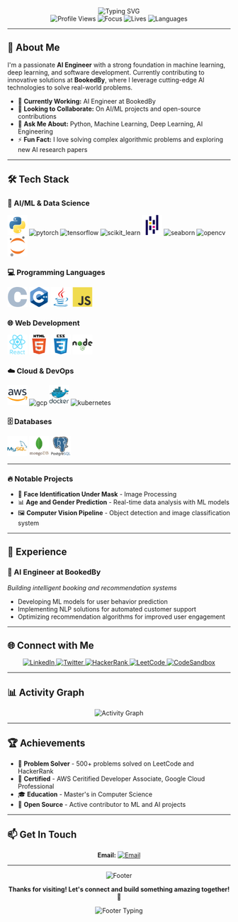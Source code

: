 <div align="center">
  <img src="https://readme-typing-svg.herokuapp.com?font=Fira+Code&size=32&pause=1000&color=00D4FF&center=true&vCenter=true&width=600&lines=Hi+%F0%9F%91%8B%2C+I'm+SAI+TEJA+CHALLA;AI+Engineer+%7C+ML+Developer;Building+Intelligent+Solutions" alt="Typing SVG" />
</div>

<div align="center">
  <img src="https://komarev.com/ghpvc/?username=saitejachalla&color=00d4ff&style=flat-square&label=Profile+Views" alt="Profile Views" />
  <img src="https://img.shields.io/badge/Focus-AI%20%26%20Machine%20Learning-00d4ff?style=flat-square" alt="Focus" />
  <img src="https://img.shields.io/badge/Lives-India-00d4ff?style=flat-square" alt="Lives" />
  <img src="https://img.shields.io/badge/Languages-English%20%26%20Telugu-00d4ff?style=flat-square" alt="Languages" />
</div>

---

## 🚀 About Me

I'm a passionate **AI Engineer** with a strong foundation in machine learning, deep learning, and software development. Currently contributing to innovative solutions at **BookedBy**, where I leverage cutting-edge AI technologies to solve real-world problems.

- 🔭 **Currently Working:** AI Engineer at BookedBy
- 👯 **Looking to Collaborate:** On AI/ML projects and open-source contributions
- 💬 **Ask Me About:** Python, Machine Learning, Deep Learning, AI Engineering
- ⚡ **Fun Fact:** I love solving complex algorithmic problems and exploring new AI research papers


---

## 🛠️ Tech Stack

### 🤖 AI/ML & Data Science
<p align="left">
  <img src="https://raw.githubusercontent.com/devicons/devicon/master/icons/python/python-original.svg" alt="python" width="45" height="45"/>
  <img src="https://www.vectorlogo.zone/logos/pytorch/pytorch-icon.svg" alt="pytorch" width="45" height="45"/>
  <img src="https://www.vectorlogo.zone/logos/tensorflow/tensorflow-icon.svg" alt="tensorflow" width="45" height="45"/>
  <img src="https://upload.wikimedia.org/wikipedia/commons/0/05/Scikit_learn_logo_small.svg" alt="scikit_learn" width="45" height="45"/>
  <img src="https://raw.githubusercontent.com/devicons/devicon/2ae2a900d2f041da66e950e4d48052658d850630/icons/pandas/pandas-original.svg" alt="pandas" width="45" height="45"/>
  <img src="https://seaborn.pydata.org/_images/logo-mark-lightbg.svg" alt="seaborn" width="45" height="45"/>
  <img src="https://www.vectorlogo.zone/logos/opencv/opencv-icon.svg" alt="opencv" width="45" height="45"/>
  <img src="https://raw.githubusercontent.com/devicons/devicon/master/icons/jupyter/jupyter-original.svg" alt="jupyter" width="45" height="45"/>
</p>

### 💻 Programming Languages
<p align="left">
  <img src="https://raw.githubusercontent.com/devicons/devicon/master/icons/c/c-original.svg" alt="c" width="45" height="45"/>
  <img src="https://raw.githubusercontent.com/devicons/devicon/master/icons/cplusplus/cplusplus-original.svg" alt="cplusplus" width="45" height="45"/>
  <img src="https://raw.githubusercontent.com/devicons/devicon/master/icons/java/java-original.svg" alt="java" width="45" height="45"/>
  <img src="https://raw.githubusercontent.com/devicons/devicon/master/icons/javascript/javascript-original.svg" alt="javascript" width="45" height="45"/>
</p>

### 🌐 Web Development
<p align="left">
  <img src="https://raw.githubusercontent.com/devicons/devicon/master/icons/react/react-original-wordmark.svg" alt="react" width="45" height="45"/>
  <img src="https://raw.githubusercontent.com/devicons/devicon/master/icons/html5/html5-original-wordmark.svg" alt="html5" width="45" height="45"/>
  <img src="https://raw.githubusercontent.com/devicons/devicon/master/icons/css3/css3-original-wordmark.svg" alt="css3" width="45" height="45"/>
  <img src="https://raw.githubusercontent.com/devicons/devicon/master/icons/nodejs/nodejs-original-wordmark.svg" alt="nodejs" width="45" height="45"/>
</p>

### ☁️ Cloud & DevOps
<p align="left">
  <img src="https://raw.githubusercontent.com/devicons/devicon/master/icons/amazonwebservices/amazonwebservices-original-wordmark.svg" alt="aws" width="45" height="45"/>
  <img src="https://www.vectorlogo.zone/logos/google_cloud/google_cloud-icon.svg" alt="gcp" width="45" height="45"/>
  <img src="https://raw.githubusercontent.com/devicons/devicon/master/icons/docker/docker-original-wordmark.svg" alt="docker" width="45" height="45"/>
  <img src="https://www.vectorlogo.zone/logos/kubernetes/kubernetes-icon.svg" alt="kubernetes" width="45" height="45"/>
</p>

### 🗄️ Databases
<p align="left">
  <img src="https://raw.githubusercontent.com/devicons/devicon/master/icons/mysql/mysql-original-wordmark.svg" alt="mysql" width="45" height="45"/>
  <img src="https://raw.githubusercontent.com/devicons/devicon/master/icons/mongodb/mongodb-original-wordmark.svg" alt="mongodb" width="45" height="45"/>
  <img src="https://raw.githubusercontent.com/devicons/devicon/master/icons/postgresql/postgresql-original-wordmark.svg" alt="postgresql" width="45" height="45"/>
</p>

---


### 🔥 Notable Projects
- 🤖 **Face Identification Under Mask** - Image Processing
- 📊 **Age and Gender Prediction** - Real-time data analysis with ML models
- 🖼️ **Computer Vision Pipeline** - Object detection and image classification system
---

## 💼 Experience

### 🏢 AI Engineer at BookedBy
*Building intelligent booking and recommendation systems*
- Developing ML models for user behavior prediction
- Implementing NLP solutions for automated customer support
- Optimizing recommendation algorithms for improved user engagement

---

## 🌐 Connect with Me

<div align="center">
  <a href="https://www.linkedin.com/in/sde-challa-sai-teja/" target="_blank">
    <img src="https://img.shields.io/badge/LinkedIn-0077B5?style=for-the-badge&logo=linkedin&logoColor=white" alt="LinkedIn" />
  </a>
  <a href="https://twitter.com/saiteja22082001" target="_blank">
    <img src="https://img.shields.io/badge/Twitter-1DA1F2?style=for-the-badge&logo=twitter&logoColor=white" alt="Twitter" />
  </a>
  <a href="https://www.hackerrank.com/saitejachalla201" target="_blank">
    <img src="https://img.shields.io/badge/HackerRank-2EC866?style=for-the-badge&logo=hackerrank&logoColor=white" alt="HackerRank" />
  </a>
  <a href="https://www.leetcode.com/saitejachalla2001" target="_blank">
    <img src="https://img.shields.io/badge/LeetCode-FFA116?style=for-the-badge&logo=leetcode&logoColor=black" alt="LeetCode" />
  </a>
  <a href="https://codesandbox.com/saitejachalla0" target="_blank">
    <img src="https://img.shields.io/badge/CodeSandbox-040404?style=for-the-badge&logo=codesandbox&logoColor=white" alt="CodeSandbox" />
  </a>
</div>

---

## 📊 Activity Graph

<div align="center">
  <img src="https://github-readme-activity-graph.vercel.app/graph?username=saitejachalla&theme=tokyo-night&hide_border=true&area=true" alt="Activity Graph" />
</div>

---

## 🏆 Achievements

- 🥇 **Problem Solver** - 500+ problems solved on LeetCode and HackerRank
- 📜 **Certified** - AWS Ceritified Developer Associate, Google Cloud Professional
- 🎓 **Education** - Master's in Computer Science
- 🚀 **Open Source** - Active contributor to ML and AI projects

---

## 📫 Get In Touch

<div align="center">
  <p>
    <strong>Email:</strong> 
    <a href="mailto:saitejachalla2001@gmail.com">
      <img src="https://img.shields.io/badge/Gmail-D14836?style=flat-square&logo=gmail&logoColor=white" alt="Email" />
    </a>
  </p>
</div>

---

<div align="center">
  <img src="https://capsule-render.vercel.app/api?type=waving&color=00d4ff&height=100&section=footer" alt="Footer" />
  
  **Thanks for visiting! Let's connect and build something amazing together! 🚀**
  
  <img src="https://readme-typing-svg.herokuapp.com?font=Fira+Code&size=18&pause=1000&color=00D4FF&center=true&vCenter=true&width=600&lines=Open+to+opportunities+and+collaborations!;Let's+innovate+with+AI+together!" alt="Footer Typing" />
</div>

